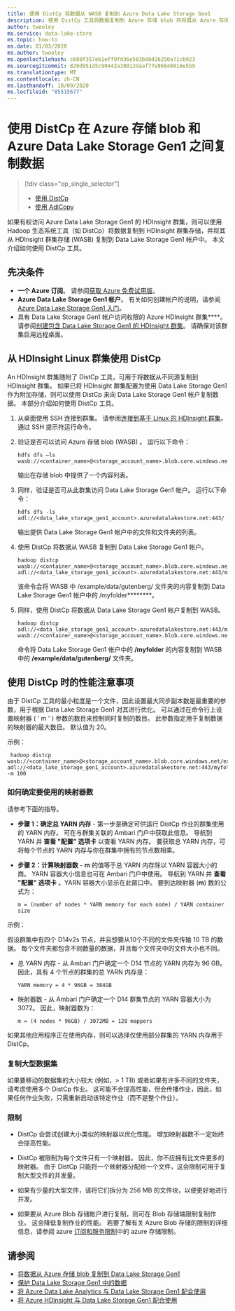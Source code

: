 ```yaml
---
title: 使用 DistCp 将数据从 WASB 复制到 Azure Data Lake Storage Gen1
description: 使用 DistCp 工具将数据复制到 Azure 存储 blob 并将其从 Azure 存储 blob 复制到 Azure Data Lake Storage Gen1
author: twooley
ms.service: data-lake-store
ms.topic: how-to
ms.date: 01/03/2020
ms.author: twooley
ms.openlocfilehash: c608f357eb1eff9fd36e583b98d26250a71cb923
ms.sourcegitcommit: 829d951d5c90442a38012daaf77e86046018e5b9
ms.translationtype: MT
ms.contentlocale: zh-CN
ms.lasthandoff: 10/09/2020
ms.locfileid: "85515677"
---
```

# <a name="use-distcp-to-copy-data-between-azure-storage-blobs-and-azure-data-lake-storage-gen1"></a>使用 DistCp 在 Azure 存储 blob 和 Azure Data Lake Storage Gen1 之间复制数据

> [!div class="op_single_selector"]
> * [使用 DistCp](data-lake-store-copy-data-wasb-distcp.md)
> * [使用 AdlCopy](data-lake-store-copy-data-azure-storage-blob.md)
>
>

如果有权访问 Azure Data Lake Storage Gen1 的 HDInsight 群集，则可以使用 Hadoop 生态系统工具（如 DistCp）将数据复制到 HDInsight 群集存储，并将其从 HDInsight 群集存储 (WASB) 复制到 Data Lake Storage Gen1 帐户中。 本文介绍如何使用 DistCp 工具。

## <a name="prerequisites"></a>先决条件

* **一个 Azure 订阅**。 请参阅[获取 Azure 免费试用版](https://azure.microsoft.com/pricing/free-trial/)。
* **Azure Data Lake Storage Gen1 帐户**。 有关如何创建帐户的说明，请参阅 [Azure Data Lake Storage Gen1 入门](data-lake-store-get-started-portal.md)。
* 具有 Data Lake Storage Gen1 帐户访问权限的 Azure HDInsight 群集****。 请参阅[创建包含 Data Lake Storage Gen1 的 HDInsight 群集](data-lake-store-hdinsight-hadoop-use-portal.md)。 请确保对该群集启用远程桌面。

## <a name="use-distcp-from-an-hdinsight-linux-cluster"></a>从 HDInsight Linux 群集使用 DistCp

An HDInsight 群集随附了 DistCp 工具，可用于将数据从不同源复制到 HDInsight 群集。 如果已将 HDInsight 群集配置为使用 Data Lake Storage Gen1 作为附加存储，则可以使用 DistCp 来向 Data Lake Storage Gen1 帐户复制数据。 本部分介绍如何使用 DistCp 工具。

1. 从桌面使用 SSH 连接到群集。 请参阅[连接到基于 Linux 的 HDInsight 群集](../hdinsight/hdinsight-hadoop-linux-use-ssh-unix.md)。 通过 SSH 提示符运行命令。

1. 验证是否可以访问 Azure 存储 blob (WASB) 。 运行以下命令：

   ```
   hdfs dfs –ls wasb://<container_name>@<storage_account_name>.blob.core.windows.net/
   ```

   输出在存储 blob 中提供了一个内容列表。

1. 同样，验证是否可从此群集访问 Data Lake Storage Gen1 帐户。 运行以下命令：

   ```
   hdfs dfs -ls adl://<data_lake_storage_gen1_account>.azuredatalakestore.net:443/
   ```

    输出提供 Data Lake Storage Gen1 帐户中的文件和文件夹的列表。

1. 使用 DistCp 将数据从 WASB 复制到 Data Lake Storage Gen1 帐户。

   ```
   hadoop distcp wasb://<container_name>@<storage_account_name>.blob.core.windows.net/example/data/gutenberg adl://<data_lake_storage_gen1_account>.azuredatalakestore.net:443/myfolder
   ```

    该命令会将 WASB 中 /example/data/gutenberg/ 文件夹的内容复制到 Data Lake Storage Gen1 帐户中的 /myfolder********。

1. 同样，使用 DistCp 将数据从 Data Lake Storage Gen1 帐户复制到 WASB。

   ```
   hadoop distcp adl://<data_lake_storage_gen1_account>.azuredatalakestore.net:443/myfolder wasb://<container_name>@<storage_account_name>.blob.core.windows.net/example/data/gutenberg
   ```

    命令将 Data Lake Storage Gen1 帐户中的 **/myfolder** 的内容复制到 WASB 中的 **/example/data/gutenberg/** 文件夹。

## <a name="performance-considerations-while-using-distcp"></a>使用 DistCp 时的性能注意事项

由于 DistCp 工具的最小粒度是一个文件，因此设置最大同步副本数是最重要的参数，用于根据 Data Lake Storage Gen1 对其进行优化。 可以通过在命令行上设置映射器 ( ' m ' ) 参数的数目来控制同时复制的数目。 此参数指定用于复制数据的映射器的最大数目。 默认值为 20。

示例：

```
 hadoop distcp wasb://<container_name>@<storage_account_name>.blob.core.windows.net/example/data/gutenberg adl://<data_lake_storage_gen1_account>.azuredatalakestore.net:443/myfolder -m 100
```

### <a name="how-to-determine-the-number-of-mappers-to-use"></a>如何确定要使用的映射器数

请参考下面的指导。

* **步骤 1：确定总 YARN 内存** - 第一步是确定可供运行 DistCp 作业的群集使用的 YARN 内存。 可在与群集关联的 Ambari 门户中获取此信息。 导航到 YARN 并 **查看 "配置" 选项卡** 以查看 YARN 内存。 要获取总 YARN 内存，可将每个节点的 YARN 内存与你在群集中拥有的节点数相乘。

* **步骤 2：计算映射器数** - **m** 的值等于总 YARN 内存除以 YARN 容器大小的商。 YARN 容器大小信息也可在 Ambari 门户中使用。 导航到 YARN 并 **查看 "配置" 选项卡** 。YARN 容器大小显示在此窗口中。 要到达映射器 (**m**) 数的公式为：

   `m = (number of nodes * YARN memory for each node) / YARN container size`

示例：

假设群集中有四个 D14v2s 节点，并且想要从10个不同的文件夹传输 10 TB 的数据。 每个文件夹都包含不同数量的数据，并且每个文件夹中的文件大小也不同。

* 总 YARN 内存 - 从 Ambari 门户确定一个 D14 节点的 YARN 内存为 96 GB。 因此，具有 4 个节点的群集的总 YARN 内存是：

   `YARN memory = 4 * 96GB = 384GB`

* 映射器数 - 从 Ambari 门户确定一个 D14 群集节点的 YARN 容器大小为 3072。 因此，映射器数为：

   `m = (4 nodes * 96GB) / 3072MB = 128 mappers`

如果其他应用程序正在使用内存，则可以选择仅使用部分群集的 YARN 内存用于 DistCp。

### <a name="copying-large-datasets"></a>复制大型数据集

如果要移动的数据集的大小较大 (例如，> 1 TB) 或者如果有许多不同的文件夹，请考虑使用多个 DistCp 作业。 这可能不会提高性能，但会传播作业，因此，如果任何作业失败，只需重新启动该特定作业（而不是整个作业）。

### <a name="limitations"></a>限制

* DistCp 会尝试创建大小类似的映射器以优化性能。 增加映射器数不一定始终会提高性能。

* DistCp 被限制为每个文件只有一个映射器。 因此，你不应拥有比文件更多的映射器。 由于 DistCp 只能将一个映射器分配给一个文件，这会限制可用于复制大型文件的并发量。

* 如果有少量的大型文件，请将它们拆分为 256 MB 的文件块，以便更好地进行并发。

* 如果要从 Azure Blob 存储帐户进行复制，则可在 Blob 存储端限制复制作业。 这会降低复制作业的性能。 若要了解有关 Azure Blob 存储的限制的详细信息，请参阅 azure [订阅和服务限制](../azure-resource-manager/management/azure-subscription-service-limits.md)中的 azure 存储限制。

## <a name="see-also"></a>请参阅

* [将数据从 Azure 存储 blob 复制到 Data Lake Storage Gen1](data-lake-store-copy-data-azure-storage-blob.md)
* [保护 Data Lake Storage Gen1 中的数据](data-lake-store-secure-data.md)
* [将 Azure Data Lake Analytics 与 Data Lake Storage Gen1 配合使用](../data-lake-analytics/data-lake-analytics-get-started-portal.md)
* [将 Azure HDInsight 与 Data Lake Storage Gen1 配合使用](data-lake-store-hdinsight-hadoop-use-portal.md)

